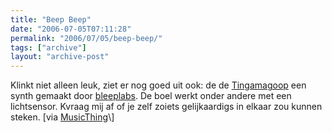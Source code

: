 ```yaml
---
title: "Beep Beep"
date: "2006-07-05T07:11:28"
permalink: "2006/07/05/beep-beep/"
tags: ["archive"]
layout: "archive-post"
---
```

Klinkt niet alleen leuk, ziet er nog goed uit ook: de de [Tingamagoop](http://www.bleeplabs.com/images/thingamagoop-lg.mov "http://www.bleeplabs.com/images/thingamagoop-lg.mov") een synth gemaakt door [bleeplabs](http://www.bleeplabs.com/ "http://www.bleeplabs.com/"). De boel werkt onder andere met een lichtsensor. Kvraag mij af of je zelf zoiets gelijkaardigs in elkaar zou kunnen steken. \[via [MusicThing](http://musicthing.blogspot.com/2006/07/supercute-synth-bleep-labs.html "http://musicthing.blogspot.com/2006/07/supercute-synth-bleep-labs.html")\]
